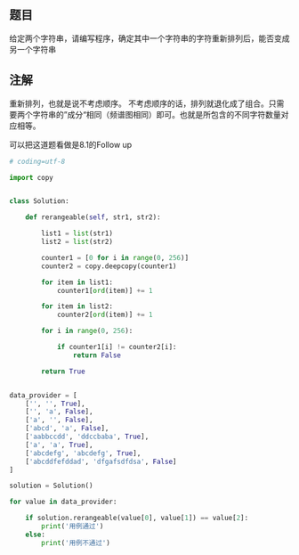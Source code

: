 
## 题目
给定两个字符串，请编写程序，确定其中一个字符串的字符重新排列后，能否变成另一个字符串

## 注解
重新排列，也就是说不考虑顺序。
不考虑顺序的话，排列就退化成了组合。只需要两个字符串的”成分“相同（频谱图相同）即可。也就是所包含的不同字符数量对应相等。

可以把这道题看做是8.1的Follow up




```python
# coding=utf-8

import copy


class Solution:

    def rerangeable(self, str1, str2):

        list1 = list(str1)
        list2 = list(str2)

        counter1 = [0 for i in range(0, 256)]
        counter2 = copy.deepcopy(counter1)

        for item in list1:
            counter1[ord(item)] += 1

        for item in list2:
            counter2[ord(item)] += 1

        for i in range(0, 256):

            if counter1[i] != counter2[i]:
                return False

        return True


data_provider = [
    ['', '', True],
    ['', 'a', False],
    ['a', '', False],
    ['abcd', 'a', False],
    ['aabbccdd', 'ddccbaba', True],
    ['a', 'a', True],
    ['abcdefg', 'abcdefg', True],
    ['abcddfefddad', 'dfgafsdfdsa', False]
]

solution = Solution()

for value in data_provider:

    if solution.rerangeable(value[0], value[1]) == value[2]:
        print('用例通过')
    else:
        print('用例不通过')

```
